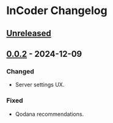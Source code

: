 <!-- Keep a Changelog guide -> https://keepachangelog.com -->

# InCoder Changelog

## [Unreleased]

## [0.0.2] - 2024-12-09

### Changed

- Server settings UX.

### Fixed

- Qodana recommendations.

[Unreleased]: https://github.com/damiano1996/incoder-plugin/compare/v0.0.2...HEAD
[0.0.2]: https://github.com/damiano1996/incoder-plugin/commits/v0.0.2
